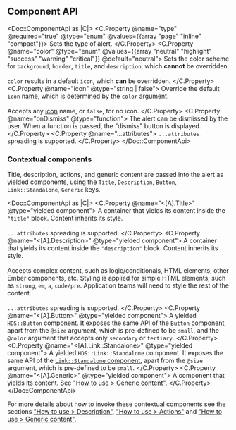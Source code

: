 ## Component API

<Doc::ComponentApi as |C|>
  <C.Property @name="type" @required="true" @type="enum" @values={{array "page" "inline" "compact"}}>
    Sets the type of alert.
  </C.Property>
  <C.Property @name="color" @type="enum" @values={{array "neutral" "highlight" "success" "warning" "critical"}} @default="neutral">
    Sets the color scheme for `background`, `border`, `title`, and `description`, which **cannot** be overridden.<br/><br/>`color` results in a default `icon`, which **can** be overridden.
  </C.Property>
  <C.Property @name="icon" @type="string | false">
    Override the default `icon` name, which is determined by the `color` argument.<br/><br/>Accepts any [icon](/foundations/icons) name, or `false`, for no icon.
  </C.Property>
  <C.Property @name="onDismiss" @type="function">
    The alert can be dismissed by the user. When a function is passed, the "dismiss" button is displayed.
  </C.Property>
  <C.Property @name="...attributes">
    `...attributes` spreading is supported.
  </C.Property>
</Doc::ComponentApi>

### Contextual components

Title, description, actions, and generic content are passed into the alert as yielded components, using the `Title`, `Description`, `Button`, `Link::Standalone`, `Generic` keys.

<Doc::ComponentApi as |C|>
  <C.Property @name="<[A].Title>" @type="yielded component">
    A container that yields its content inside the `"title"` block. Content inherits its style.<br/><br/>`...attributes` spreading is supported.
  </C.Property>
  <C.Property @name="<[A].Description>" @type="yielded component">
    A container that yields its content inside the `"description"` block. Content inherits its style.<br/><br/>Accepts complex content, such as logic/conditionals, HTML elements, other Ember components, etc. Styling is applied for simple HTML elements, such as `strong`, `em`, `a`, `code/pre`. Application teams will need to style the rest of the content.<br/><br/>`...attributes` spreading is supported.
  </C.Property>
  <C.Property @name="<[A].Button>" @type="yielded component">
    A yielded `HDS::Button` component. It exposes the same API of the [`Button` component](/components/button/), apart from the `@size` argument, which is pre-defined to be `small`, and the `@color` argument that accepts only `secondary` or `tertiary`.
  </C.Property>
  <C.Property @name="<[A].Link::Standalone>" @type="yielded component">
    A yielded `HDS::Link::Standalone` component. It exposes the same API of the [`Link::Standalone` component](/components/link/standalone/), apart from the `@size` argument, which is pre-defined to be `small`.
  </C.Property>
  <C.Property @name="<[A].Generic>" @type="yielded component">
    A component that yields its content. See ["How to use > Generic content"](#how-to-use-generic).
  </C.Property>
</Doc::ComponentApi>

For more details about how to invoke these contextual components see the sections ["How to use > Description"](#how-to-use-description), ["How to use > Actions"](#how-to-use-actions) and ["How to use > Generic content"](#how-to-use-generic).
